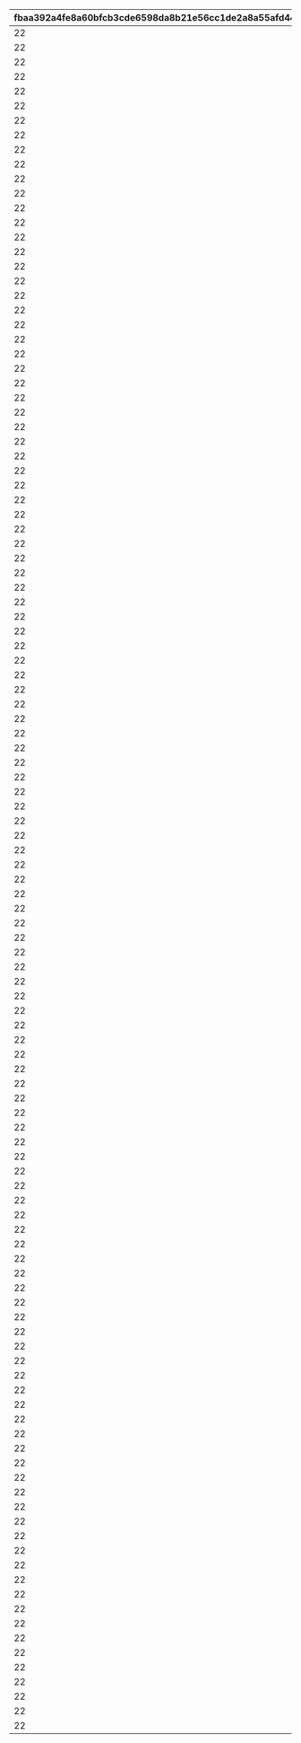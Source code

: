 |fbaa392a4fe8a60bfcb3cde6598da8b21e56cc1de2a8a55afd44e79817b69050|5b30a43faad8ad8311e20c188bc54adc5fc661514ce981f293c2a9b8430be00e|8c323c46a747a5bf1fde8c310dd02ca6809f1ec7c3d310f8fc1f426cf7ff3595|dd12758354f5579408520405ebd36c5a2cded4442dacd0367205bc379a493882|624990cf10b5a90be4f2dd7ebe9df606e6229c5b0a008ac2651ab17026dbbeb2|bfff01572ffd8def5edc46e39bc3d61ecaafeb3445e4e982986c676dc72b60bb|ade4b530217004b25900f4e22e59034b2644199ad5a0762883ab44b487429af8|5c66ec96f2bf687e8abee1594c3158c7c7ad14408a409607f9f0df70a437bdef|2275eee719bd353fc76bf5f83b0fc97f78b250a87afe8047642bf82475a7131a|
| --- | --- | --- | --- | --- | --- | --- | --- | --- |
|22|5|53003|-1|7|6|10001|8|1|
|22|5|53002|-1|7|6|10002|4|1|
|22|4|53003|5|6|5|10101|6|1|
|22|4|53002|5|6|5|10102|5|1|
|22|3|53003|4|5|4|10201|5|1|
|22|3|53002|4|5|4|10202|5|1|
|22|3|53003|3|4|3|10301|4|1|
|22|3|53002|3|4|3|10302|3|1|
|22|2|53003|2|3|2|10401|3|1|
|22|2|53002|2|3|2|10402|2|1|
|22|1|53003|1|2|1|10501|2|1|
|22|1|53002|1|2|1|10502|1|1|
|22|1|53002|0|1|0|10601|2|1|
|22|5|53003|-1|7|6|10701|8|2|
|22|5|53002|-1|7|6|10702|4|2|
|22|4|53003|5|6|5|10801|6|2|
|22|4|53002|5|6|5|10802|5|2|
|22|3|53003|4|5|4|10901|5|2|
|22|3|53002|4|5|4|10902|5|2|
|22|3|53003|3|4|3|11001|4|2|
|22|3|53002|3|4|3|11002|3|2|
|22|2|53003|2|3|2|11101|3|2|
|22|2|53002|2|3|2|11102|2|2|
|22|1|53003|1|2|1|11201|2|2|
|22|1|53002|1|2|1|11202|1|2|
|22|1|53002|0|1|0|11301|2|2|
|22|5|53003|-1|7|6|11401|8|3|
|22|5|53002|-1|7|6|11402|4|3|
|22|4|53003|5|6|5|11501|6|3|
|22|4|53002|5|6|5|11502|5|3|
|22|3|53003|4|5|4|11601|5|3|
|22|3|53002|4|5|4|11602|5|3|
|22|3|53003|3|4|3|11701|4|3|
|22|3|53002|3|4|3|11702|3|3|
|22|2|53003|2|3|2|11801|3|3|
|22|2|53002|2|3|2|11802|2|3|
|22|1|53003|1|2|1|11901|2|3|
|22|1|53002|1|2|1|11902|1|3|
|22|1|53002|0|1|0|12001|2|3|
|22|5|53003|-1|7|6|12101|8|4|
|22|5|53002|-1|7|6|12102|4|4|
|22|4|53003|5|6|5|12201|6|4|
|22|4|53002|5|6|5|12202|5|4|
|22|3|53003|4|5|4|12301|5|4|
|22|3|53002|4|5|4|12302|5|4|
|22|3|53003|3|4|3|12401|4|4|
|22|3|53002|3|4|3|12402|3|4|
|22|2|53003|2|3|2|12501|3|4|
|22|2|53002|2|3|2|12502|2|4|
|22|1|53003|1|2|1|12601|2|4|
|22|1|53002|1|2|1|12602|1|4|
|22|1|53002|0|1|0|12701|2|4|
|22|5|53003|-1|7|6|12801|8|5|
|22|5|53002|-1|7|6|12802|4|5|
|22|4|53003|5|6|5|12901|6|5|
|22|4|53002|5|6|5|12902|5|5|
|22|3|53003|4|5|4|13001|5|5|
|22|3|53002|4|5|4|13002|5|5|
|22|3|53003|3|4|3|13101|4|5|
|22|3|53002|3|4|3|13102|3|5|
|22|2|53003|2|3|2|13201|3|5|
|22|2|53002|2|3|2|13202|2|5|
|22|1|53003|1|2|1|13301|2|5|
|22|1|53002|1|2|1|13302|1|5|
|22|1|53002|0|1|0|13401|2|5|
|22|5|53003|-1|7|6|13501|8|6|
|22|5|53002|-1|7|6|13502|4|6|
|22|4|53003|5|6|5|13601|6|6|
|22|4|53002|5|6|5|13702|5|6|
|22|3|53003|4|5|4|13801|5|6|
|22|3|53002|4|5|4|13902|5|6|
|22|3|53003|3|4|3|14001|4|6|
|22|3|53002|3|4|3|14002|3|6|
|22|2|53003|2|3|2|14101|3|6|
|22|2|53002|2|3|2|14102|2|6|
|22|1|53003|1|2|1|14201|2|6|
|22|1|53002|1|2|1|14202|1|6|
|22|1|53002|0|1|0|14301|2|6|
|22|5|53003|-1|7|6|14401|8|7|
|22|5|53002|-1|7|6|14402|4|7|
|22|4|53003|5|6|5|14501|6|7|
|22|4|53002|5|6|5|14502|5|7|
|22|3|53003|4|5|4|14601|5|7|
|22|3|53002|4|5|4|14701|5|7|
|22|3|53003|3|4|3|14801|4|7|
|22|3|53002|3|4|3|14802|3|7|
|22|2|53003|2|3|2|14901|3|7|
|22|2|53002|2|3|2|14902|2|7|
|22|1|53003|1|2|1|15001|2|7|
|22|1|53002|1|2|1|15002|1|7|
|22|1|53002|0|1|0|15101|2|7|
|22|5|53003|-1|7|6|15201|8|8|
|22|5|53002|-1|7|6|15202|4|8|
|22|4|53003|5|6|5|15301|6|8|
|22|4|53002|5|6|5|15302|5|8|
|22|3|53003|4|5|4|15401|5|8|
|22|3|53002|4|5|4|15402|5|8|
|22|3|53003|3|4|3|15501|4|8|
|22|3|53002|3|4|3|15502|3|8|
|22|2|53003|2|3|2|15601|3|8|
|22|2|53002|2|3|2|15602|2|8|
|22|1|53003|1|2|1|15701|2|8|
|22|1|53002|1|2|1|15702|1|8|
|22|1|53002|0|1|0|15901|2|8|
|22|5|53003|-1|7|6|16001|8|9|
|22|5|53002|-1|7|6|16002|4|9|
|22|4|53003|5|6|5|16101|6|9|
|22|4|53002|5|6|5|16102|5|9|
|22|3|53003|4|5|4|16201|5|9|
|22|3|53002|4|5|4|16202|5|9|
|22|3|53003|3|4|3|16301|4|9|
|22|3|53002|3|4|3|16302|3|9|
|22|2|53003|2|3|2|16401|3|9|
|22|2|53002|2|3|2|16402|2|9|
|22|1|53003|1|2|1|16501|2|9|
|22|1|53002|1|2|1|16502|1|9|
|22|1|53002|0|1|0|16601|2|9|